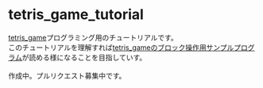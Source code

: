# tetris_game_tutorial

[tetris_game](https://github.com/seigot/tetris_game)プログラミング用のチュートリアルです。<br>
このチュートリアルを理解すれば[tetris_gameのブロック操作用サンプルプログラム](https://github.com/seigot/tetris_game/blob/master/doc/files/block_controller_sample.md)が読める様になることを目指していす。<br>
<br>
作成中。プルリクエスト募集中です。
